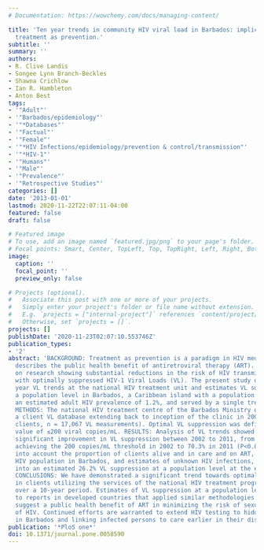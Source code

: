 ```yaml
---
# Documentation: https://wowchemy.com/docs/managing-content/

title: 'Ten year trends in community HIV viral load in Barbados: implications for
  treatment as prevention.'
subtitle: ''
summary: ''
authors:
- R. Clive Landis
- Songee Lynn Branch-Beckles
- Shawna Crichlow
- Ian R. Hambleton
- Anton Best
tags:
- '"Adult"'
- '"Barbados/epidemiology"'
- '"*Databases"'
- '"Factual"'
- '"Female"'
- '"*HIV Infections/epidemiology/prevention & control/transmission"'
- '"*HIV-1"'
- '"Humans"'
- '"Male"'
- '"Prevalence"'
- '"Retrospective Studies"'
categories: []
date: '2013-01-01'
lastmod: 2020-11-22T22:07:11-04:00
featured: false
draft: false

# Featured image
# To use, add an image named `featured.jpg/png` to your page's folder.
# Focal points: Smart, Center, TopLeft, Top, TopRight, Left, Right, BottomLeft, Bottom, BottomRight.
image:
  caption: ''
  focal_point: ''
  preview_only: false

# Projects (optional).
#   Associate this post with one or more of your projects.
#   Simply enter your project's folder or file name without extension.
#   E.g. `projects = ["internal-project"]` references `content/project/deep-learning/index.md`.
#   Otherwise, set `projects = []`.
projects: []
publishDate: '2020-11-23T02:07:10.553746Z'
publication_types:
- '2'
abstract: 'BACKGROUND: Treatment as prevention is a paradigm in HIV medicine which
  describes the public health benefit of antiretroviral therapy (ART). It is based
  on research showing substantial reductions in the risk of HIV transmission in persons
  with optimally suppressed HIV-1 Viral Loads (VL). The present study describes ten
  year VL trends at the national HIV treatment unit and estimates VL suppression at
  a population level in Barbados, a Caribbean island with a population of 277,000,
  an estimated adult HIV prevalence of 1.2%, and served by a single treatment unit.
  METHODS: The national HIV treatment centre of the Barbados Ministry of Health has
  a client VL database extending back to inception of the clinic in 2002 (n = 1,462
  clients, n = 17,067 VL measurements). Optimal VL suppression was defined at a threshold
  value of ≤200 viral copies/mL. RESULTS: Analysis of VL trends showed a statistically
  significant improvement in VL suppression between 2002 to 2011, from 33.6% of clients
  achieving the 200 copies/mL threshold in 2002 to 70.3% in 2011 (P<0.001). Taking
  into account the proportion of clients alive and in care and on ART, the known diagnosed
  HIV population in Barbados, and estimates of unknown HIV infections, this translates
  into an estimated 26.2% VL suppression at a population level at the end of 2010.
  CONCLUSIONS: We have demonstrated a significant trend towards optimal VL suppression
  in clients utilizing the services of the national HIV treatment program in Barbados
  over a 10-year period. Estimates of VL suppression at a population level are similar
  to reports in developed countries that applied similar methodologies and this could
  suggest a public health benefit of ART in minimizing the risk of sexual transmission
  of HIV. Continued efforts are warranted to extend HIV testing to hidden populations
  in Barbados and linking infected persons to care earlier in their disease.'
publication: '*PloS one*'
doi: 10.1371/journal.pone.0058590
---
```

